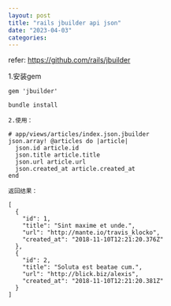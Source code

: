 ```yaml
---
layout: post
title: "rails jbuilder api json"
date: "2023-04-03"
categories: 
---
```

<p>refer: <a href="https://github.com/rails/jbuilder">https://github.com/rails/jbuilder</a></p>

<p>1.安装gem</p>

<pre>
<code>gem &#39;jbuilder&#39;</code></pre>

<pre>
<code>bundle install</code></pre>

<p><code>2.使用：</code></p>

<pre>
<code># app/views/articles/index.json.jbuilder
json.array! @articles do |article|
  json.id article.id
  json.title article.title
  json.url article.url
  json.created_at article.created_at
end</code></pre>

<p><code>返回结果：</code></p>

<pre>
<code>[
  {
    &quot;id&quot;: 1,
    &quot;title&quot;: &quot;Sint maxime et unde.&quot;,
    &quot;url&quot;: &quot;http://mante.io/travis_klocko&quot;,
    &quot;created_at&quot;: &quot;2018-11-10T12:21:20.376Z&quot;
  },
  {
    &quot;id&quot;: 2,
    &quot;title&quot;: &quot;Soluta est beatae cum.&quot;,
    &quot;url&quot;: &quot;http://blick.biz/alexis&quot;,
    &quot;created_at&quot;: &quot;2018-11-10T12:21:20.381Z&quot;
  }
]</code></pre>

